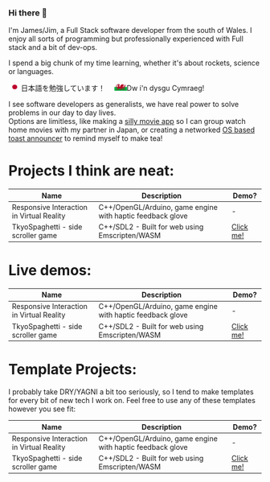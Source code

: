 ### Hi there 👋

I'm James/Jim, a Full Stack software developer from the south of Wales. I enjoy all sorts of programming but professionally experienced with Full stack and a bit of dev-ops.

I spend a big chunk of my time learning, whether it's about rockets, science or languages. &nbsp; 

<img src="Flag_of_Japan.svg.png"
     alt="Learning Japanese"
     style="width:25px;height:15px; " />日本語を勉強しています！　
<img src="Flag_of_Wales.svg"
     alt="Learning Welsh"
     style="width:25px;height:15px; " />Dw i'n dysgu Cymraeg! 

I see software developers as generalists, we have real power to solve problems in our day to day lives. <br>
Options are limitless, like making a [silly movie app](https://github.com/Reesy/react-experiment-video-player) so I can group watch home movies with my partner in Japan, or creating a networked [OS based toast announcer](https://github.com/Reesy/cronjob-toast-requester) to remind myself to make tea! 



# Projects I think are neat:


|  Name                                         |  Description                                                |  Demo?              |          
| --------------------------------------------- | ----------------------------------------------------------- | ------------------- |
| Responsive Interaction in Virtual Reality     | C++/OpenGL/Arduino, game engine with haptic feedback glove  |          -          | 
| TkyoSpaghetti - side scroller game            | C++/SDL2 - Built for web using Emscripten/WASM              | [Click me!](https://jim.wales/tkyospaghetti.html) |




# Live demos:

|  Name                                         |  Description                                                |  Demo?              |          
| --------------------------------------------- | ----------------------------------------------------------- | ------------------- |
| Responsive Interaction in Virtual Reality     | C++/OpenGL/Arduino, game engine with haptic feedback glove  |          -          | 
| TkyoSpaghetti - side scroller game            | C++/SDL2 - Built for web using Emscripten/WASM              | [Click me!](https://jim.wales/tkyospaghetti.html) |


# Template Projects:

I probably take DRY/YAGNI a bit too seriously, so I tend to make templates for every bit of new tech I work on. 
Feel free to use any of these templates however you see fit: 


|  Name                                         |  Description                                                |  Demo?              |          
| --------------------------------------------- | ----------------------------------------------------------- | ------------------- |
| Responsive Interaction in Virtual Reality     | C++/OpenGL/Arduino, game engine with haptic feedback glove  |          -          | 
| TkyoSpaghetti - side scroller game            | C++/SDL2 - Built for web using Emscripten/WASM              | [Click me!](https://jim.wales/tkyospaghetti.html) |







<!--
**Reesy/Reesy** is a ✨ _special_ ✨ repository because its `README.md` (this file) appears on your GitHub profile.

Here are some ideas to get you started:

- 🔭 I’m currently working on ...
- 🌱 I’m currently learning ...
- 👯 I’m looking to collaborate on ...
- 🤔 I’m looking for help with ...
- 💬 Ask me about ...
- 📫 How to reach me: ...
- 😄 Pronouns: ...
- ⚡ Fun fact: ...
-->
